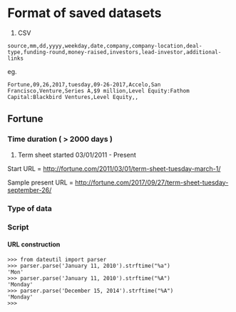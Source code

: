 # Format of saved datasets

1. CSV

```
source,mm,dd,yyyy,weekday,date,company,company-location,deal-type,funding-round,money-raised,investors,lead-investor,additional-links
```
eg.
```
Fortune,09,26,2017,tuesday,09-26-2017,Accelo,San Francisco,Venture,Series A,$9 million,Level Equity:Fathom Capital:Blackbird Ventures,Level Equity,,
```

## Fortune

### Time duration ( > 2000 days )

1. Term sheet started 03/01/2011 - Present

Start URL = http://fortune.com/2011/03/01/term-sheet-tuesday-march-1/

Sample present URL = http://fortune.com/2017/09/27/term-sheet-tuesday-september-26/

### Type of data

### Script

#### URL construction
```
>>> from dateutil import parser
>>> parser.parse('January 11, 2010').strftime("%a")
'Mon'
>>> parser.parse('January 11, 2010').strftime("%A")
'Monday'
>>> parser.parse('December 15, 2014').strftime("%A")
'Monday'
>>>
```
